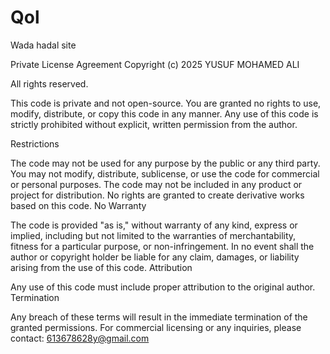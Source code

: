 # Qol
Wada hadal site

Private License Agreement
Copyright (c) 2025 YUSUF MOHAMED ALI

All rights reserved.

This code is private and not open-source. You are granted no rights to use, modify, distribute, or copy this code in any manner. Any use of this code is strictly prohibited without explicit, written permission from the author.

Restrictions

The code may not be used for any purpose by the public or any third party.
You may not modify, distribute, sublicense, or use the code for commercial or personal purposes.
The code may not be included in any product or project for distribution.
No rights are granted to create derivative works based on this code.
No Warranty

The code is provided "as is," without warranty of any kind, express or implied, including but not limited to the warranties of merchantability, fitness for a particular purpose, or non-infringement.
In no event shall the author or copyright holder be liable for any claim, damages, or liability arising from the use of this code.
Attribution

Any use of this code must include proper attribution to the original author.
Termination

Any breach of these terms will result in the immediate termination of the granted permissions.
For commercial licensing or any inquiries, please contact: 613678628y@gmail.com
